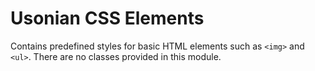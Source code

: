 # Usonian CSS Elements

Contains predefined styles for basic HTML elements such as `<img>` and `<ul>`. There are no classes provided in this module.
